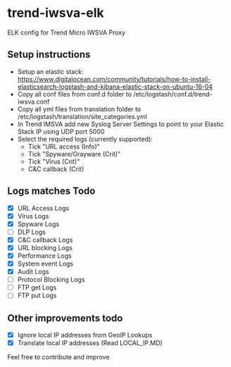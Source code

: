 ﻿# trend-iwsva-elk
ELK config for Trend Micro IWSVA Proxy

## Setup instructions
* Setup an elastic stack: https://www.digitalocean.com/community/tutorials/how-to-install-elasticsearch-logstash-and-kibana-elastic-stack-on-ubuntu-16-04
* Copy all conf files from conf.d folder to /etc/logstash/conf.d/trend-iwsva.conf
* Copy all yml files from translation folder to /etc/logstash/translation/site_categories.yml
* In Trend IMSVA add new Syslog Server Settings to point to your Elastic Stack IP using UDP port 5000
* Select the required logs (currently supported):
  * Tick "URL access (Info)"
  * Tick "Spyware/Grayware (Crit)"
  * Tick "Virus (Crit)"
  * C&C callback (Crit)

## Logs matches Todo
- [x] URL Access Logs
- [x] Virus Logs
- [x] Spyware Logs
- [ ] DLP Logs
- [x] C&C callback Logs
- [x] URL blocking Logs
- [x] Performance Logs
- [x] System event Logs
- [x] Audit Logs
- [ ] Protocol Blocking Logs
- [ ] FTP get Logs
- [ ] FTP put Logs

## Other improvements todo
- [x] Ignore local IP addresses from GeoIP Lookups
- [x] Translate local IP addresses (Read LOCAL_IP.MD)

Feel free to contribute and improve
